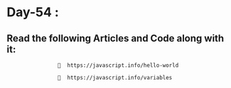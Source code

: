  
 # Day-54 :

 ## Read the following Articles and Code along with it:

                    🔗  https://javascript.info/hello-world

                    🔗  https://javascript.info/variables

